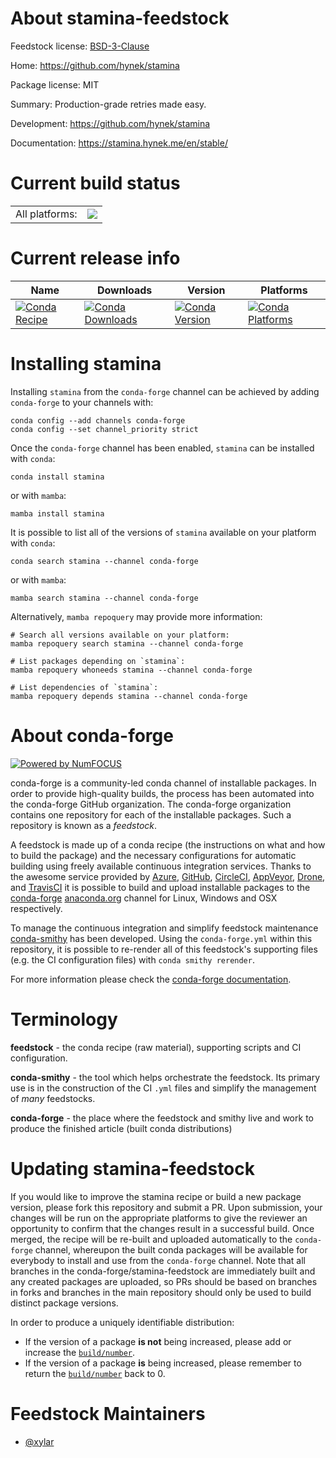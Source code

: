 About stamina-feedstock
=======================

Feedstock license: [BSD-3-Clause](https://github.com/conda-forge/stamina-feedstock/blob/main/LICENSE.txt)

Home: https://github.com/hynek/stamina

Package license: MIT

Summary: Production-grade retries made easy.

Development: https://github.com/hynek/stamina

Documentation: https://stamina.hynek.me/en/stable/

Current build status
====================


<table><tr><td>All platforms:</td>
    <td>
      <a href="https://dev.azure.com/conda-forge/feedstock-builds/_build/latest?definitionId=19762&branchName=main">
        <img src="https://dev.azure.com/conda-forge/feedstock-builds/_apis/build/status/stamina-feedstock?branchName=main">
      </a>
    </td>
  </tr>
</table>

Current release info
====================

| Name | Downloads | Version | Platforms |
| --- | --- | --- | --- |
| [![Conda Recipe](https://img.shields.io/badge/recipe-stamina-green.svg)](https://anaconda.org/conda-forge/stamina) | [![Conda Downloads](https://img.shields.io/conda/dn/conda-forge/stamina.svg)](https://anaconda.org/conda-forge/stamina) | [![Conda Version](https://img.shields.io/conda/vn/conda-forge/stamina.svg)](https://anaconda.org/conda-forge/stamina) | [![Conda Platforms](https://img.shields.io/conda/pn/conda-forge/stamina.svg)](https://anaconda.org/conda-forge/stamina) |

Installing stamina
==================

Installing `stamina` from the `conda-forge` channel can be achieved by adding `conda-forge` to your channels with:

```
conda config --add channels conda-forge
conda config --set channel_priority strict
```

Once the `conda-forge` channel has been enabled, `stamina` can be installed with `conda`:

```
conda install stamina
```

or with `mamba`:

```
mamba install stamina
```

It is possible to list all of the versions of `stamina` available on your platform with `conda`:

```
conda search stamina --channel conda-forge
```

or with `mamba`:

```
mamba search stamina --channel conda-forge
```

Alternatively, `mamba repoquery` may provide more information:

```
# Search all versions available on your platform:
mamba repoquery search stamina --channel conda-forge

# List packages depending on `stamina`:
mamba repoquery whoneeds stamina --channel conda-forge

# List dependencies of `stamina`:
mamba repoquery depends stamina --channel conda-forge
```


About conda-forge
=================

[![Powered by
NumFOCUS](https://img.shields.io/badge/powered%20by-NumFOCUS-orange.svg?style=flat&colorA=E1523D&colorB=007D8A)](https://numfocus.org)

conda-forge is a community-led conda channel of installable packages.
In order to provide high-quality builds, the process has been automated into the
conda-forge GitHub organization. The conda-forge organization contains one repository
for each of the installable packages. Such a repository is known as a *feedstock*.

A feedstock is made up of a conda recipe (the instructions on what and how to build
the package) and the necessary configurations for automatic building using freely
available continuous integration services. Thanks to the awesome service provided by
[Azure](https://azure.microsoft.com/en-us/services/devops/), [GitHub](https://github.com/),
[CircleCI](https://circleci.com/), [AppVeyor](https://www.appveyor.com/),
[Drone](https://cloud.drone.io/welcome), and [TravisCI](https://travis-ci.com/)
it is possible to build and upload installable packages to the
[conda-forge](https://anaconda.org/conda-forge) [anaconda.org](https://anaconda.org/)
channel for Linux, Windows and OSX respectively.

To manage the continuous integration and simplify feedstock maintenance
[conda-smithy](https://github.com/conda-forge/conda-smithy) has been developed.
Using the ``conda-forge.yml`` within this repository, it is possible to re-render all of
this feedstock's supporting files (e.g. the CI configuration files) with ``conda smithy rerender``.

For more information please check the [conda-forge documentation](https://conda-forge.org/docs/).

Terminology
===========

**feedstock** - the conda recipe (raw material), supporting scripts and CI configuration.

**conda-smithy** - the tool which helps orchestrate the feedstock.
                   Its primary use is in the construction of the CI ``.yml`` files
                   and simplify the management of *many* feedstocks.

**conda-forge** - the place where the feedstock and smithy live and work to
                  produce the finished article (built conda distributions)


Updating stamina-feedstock
==========================

If you would like to improve the stamina recipe or build a new
package version, please fork this repository and submit a PR. Upon submission,
your changes will be run on the appropriate platforms to give the reviewer an
opportunity to confirm that the changes result in a successful build. Once
merged, the recipe will be re-built and uploaded automatically to the
`conda-forge` channel, whereupon the built conda packages will be available for
everybody to install and use from the `conda-forge` channel.
Note that all branches in the conda-forge/stamina-feedstock are
immediately built and any created packages are uploaded, so PRs should be based
on branches in forks and branches in the main repository should only be used to
build distinct package versions.

In order to produce a uniquely identifiable distribution:
 * If the version of a package **is not** being increased, please add or increase
   the [``build/number``](https://docs.conda.io/projects/conda-build/en/latest/resources/define-metadata.html#build-number-and-string).
 * If the version of a package **is** being increased, please remember to return
   the [``build/number``](https://docs.conda.io/projects/conda-build/en/latest/resources/define-metadata.html#build-number-and-string)
   back to 0.

Feedstock Maintainers
=====================

* [@xylar](https://github.com/xylar/)

